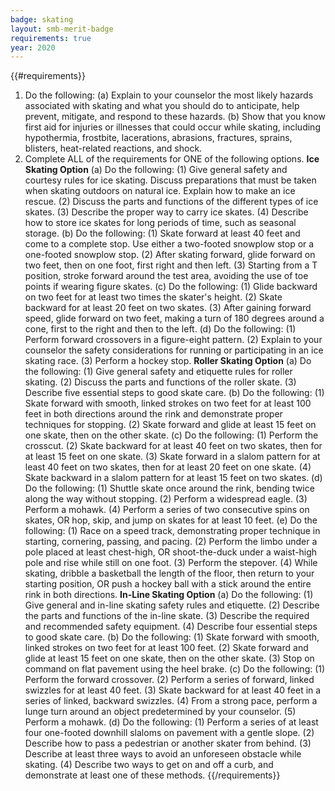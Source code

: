 ```yaml
---
badge: skating
layout: smb-merit-badge
requirements: true
year: 2020
---
```


{{#requirements}}
1. Do the following:
    (a) Explain to your counselor the most likely hazards associated with skating and what you should do to anticipate, help prevent, mitigate, and respond to these hazards.
    (b) Show that you know first aid for injuries or illnesses that could occur while skating, including hypothermia, frostbite, lacerations, abrasions, fractures, sprains, blisters, heat-related reactions, and shock.
2. Complete ALL of the requirements for ONE of the following options.
    **Ice Skating Option**
    (a) Do the following:
        (1) Give general safety and courtesy rules for ice skating. Discuss preparations that must be taken when skating outdoors on natural ice. Explain how to make an ice rescue.
        (2) Discuss the parts and functions of the different types of ice skates.
        (3) Describe the proper way to carry ice skates.
        (4) Describe how to store ice skates for long periods of time, such as seasonal storage.
    (b) Do the following:
        (1) Skate forward at least 40 feet and come to a complete stop. Use either a two-footed snowplow stop or a one-footed snowplow stop.
        (2) After skating forward, glide forward on two feet, then on one foot, first right and then left.
        (3) Starting from a T position, stroke forward around the test area, avoiding the use of toe points if wearing figure skates.
    (c) Do the following:
        (1) Glide backward on two feet for at least two times the skater's height.
        (2) Skate backward for at least 20 feet on two skates.
        (3) After gaining forward speed, glide forward on two feet, making a turn of 180 degrees around a cone, first to the right and then to the left.
    (d) Do the following:
        (1) Perform forward crossovers in a figure-eight pattern.
        (2) Explain to your counselor the safety considerations for running or participating in an ice skating race.
        (3) Perform a hockey stop.
    **Roller Skating Option**
    (a) Do the following:
        (1) Give general safety and etiquette rules for roller skating.
        (2) Discuss the parts and functions of the roller skate.
        (3) Describe five essential steps to good skate care.
    (b) Do the following:
        (1) Skate forward with smooth, linked strokes on two feet for at least 100 feet in both directions around the rink and demonstrate proper techniques for stopping.
        (2) Skate forward and glide at least 15 feet on one skate, then on the other skate.
    (c) Do the following:
        (1) Perform the crosscut.
        (2) Skate backward for at least 40 feet on two skates, then for at least 15 feet on one skate.
        (3) Skate forward in a slalom pattern for at least 40 feet on two skates, then for at least 20 feet on one skate.
        (4) Skate backward in a slalom pattern for at least 15 feet on two skates.
    (d) Do the following:
        (1) Shuttle skate once around the rink, bending twice along the way without stopping.
        (2) Perform a widespread eagle.
        (3) Perform a mohawk.
        (4) Perform a series of two consecutive spins on skates, OR hop, skip, and jump on skates for at least 10 feet.
    (e) Do the following:
        (1) Race on a speed track, demonstrating proper technique in starting, cornering, passing, and pacing.
        (2) Perform the limbo under a pole placed at least chest-high, OR shoot-the-duck under a waist-high pole and rise while still on one foot.
        (3) Perform the stepover.
        (4) While skating, dribble a basketball the length of the floor, then return to your starting position, OR push a hockey ball with a stick around the entire rink in both directions.
    **In-Line Skating Option**
    (a) Do the following:
        (1) Give general and in-line skating safety rules and etiquette.
        (2) Describe the parts and functions of the in-line skate.
        (3) Describe the required and recommended safety equipment.
        (4) Describe four essential steps to good skate care.
    (b) Do the following:
        (1) Skate forward with smooth, linked strokes on two feet for at least 100 feet.
        (2) Skate forward and glide at least 15 feet on one skate, then on the other skate.
        (3) Stop on command on flat pavement using the heel brake.
    (c) Do the following:
        (1) Perform the forward crossover.
        (2) Perform a series of forward, linked swizzles for at least 40 feet.
        (3) Skate backward for at least 40 feet in a series of linked, backward swizzles.
        (4) From a strong pace, perform a lunge turn around an object predetermined by your counselor.
        (5) Perform a mohawk.
    (d) Do the following:
        (1) Perform a series of at least four one-footed downhill slaloms on pavement with a gentle slope.
        (2) Describe how to pass a pedestrian or another skater from behind.
        (3) Describe at least three ways to avoid an unforeseen obstacle while skating.
        (4) Describe two ways to get on and off a curb, and demonstrate at least one of these methods.
{{/requirements}}
